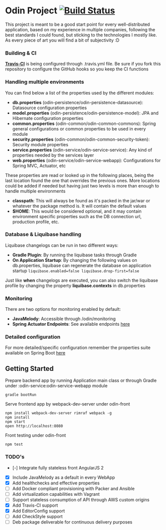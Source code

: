 # Odin Project [![Build Status][travis-image]][travis-url]

This project is meant to be a good start point for every well-distributed application, based on my experience in multiple companies, following the best standards I could found, but sticking to the technologies I mostly like. As every piece of art you will find a bit of subjectivity :D

### Building & CI

[**Travis-CI**](https://travis-ci.org/) is being configured through .travis.yml file. Be sure if you fork this repository to configure the GitHub hooks so you keep the CI functions

[travis-url]: https://travis-ci.org/ezefarina/boot-base
[travis-image]: https://travis-ci.org/ezefarina/boot-base.svg

### Handling multiple environments

You can find below a list of the properties used by the different modules:

* **db.properties** (odin-persistence/odin-persistence-datasource): Datasource configuration properties
* **model.properties** (odin-persistence/odin-persistence-model): JPA and Hibernate configuration properties
* **common.properties** (odin-common/odin-common-commons): Spring general configurations or common properties to be used in every module
* **security.properties** (odin-common/odin-common-security-token): Security module properties
* **service.properties** (odin-service/odin-service-service): Any kind of properties needed by the services layer
* **web.properties** (odin-service/odin-service-webapp): Configurations for Spring MVC, Actuator, etc

These properties are read or looked up in the following places, being the last location found the one that overrides the previous ones. More locations could be added if needed but having just two levels is more than enough to handle multiple environments

* **classpath**: This will always be found as it's packed in the jar/war or whatever the package method is. It will contain the default values
* **$HOME**: This would be considered optional, and it may contain environment specific properties such as the DB connection url, production profile, etc.

### Database & Liquibase handling

Liquibase changelogs can be run in two different ways:
* **Gradle Plugin**: By running the liquibase tasks through Gradle
* **On Application Startup**: By changing the following values on db.properties, liquibase can regenerate the database on application startup
`liquibase.enabled=false
liquibase.drop-first=false`

Just like **when** changelogs are executed, you can also switch the liquibase profile by changing the property **liquibase.contexts** in db.properties

### Monitoring

There are two options for monitoring enabled by default:
* **JavaMelody**: Accessible through /odin/monitoring
* **Spring Actuator Endpoints**: See available endpoints [here](http://docs.spring.io/spring-boot/docs/current/reference/html/production-ready-endpoints.html)

### Detailed configuration

For more detailed/specific configuration remember the properties suite available on Spring Boot [here](http://docs.spring.io/spring-boot/docs/current/reference/html/common-application-properties.html)

## Getting Started

Prepare backend app by running Application main class or through Gradle under :odin-service:odin-service-webapp module

```
gradle bootRun
```

Serve frontend app by webpack-dev-server under odin-front

```
npm install webpack-dev-server rimraf webpack -g
npm install
npm start
open http://localhost:8080
```

Front testing under odin-front

```
npm test
```

### TODO's

- [-] Integrate fully stateless front AngularJS 2
- [X] Include JavaMelody as a default in every WebApp
- [X] Add healthchecks and effective properties
- [ ] Add Docker compliant provisioning with Packer and Ansible
- [ ] Add virtualization capabilities with Vagrant
- [ ] Support stateless consumption of API through AWS custom origins
- [X] Add Travis-CI support
- [X] Add EditorConfig support
- [ ] Add CheckStyle support
- [ ] Deb package deliverable for continuous delivery purposes
